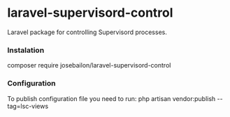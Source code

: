 # laravel-supervisord-control

Laravel package for controlling Supervisord processes.

### Instalation
composer require josebailon/laravel-supervisord-control

### Configuration

To publish configuration file you need to run:
    php artisan vendor:publish --tag=lsc-views